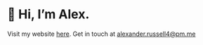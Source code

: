# 👋 Hi, I’m Alex. 

Visit my website [here](https://alexander-russell.github.io). Get in touch at alexander.russell4@pm.me
